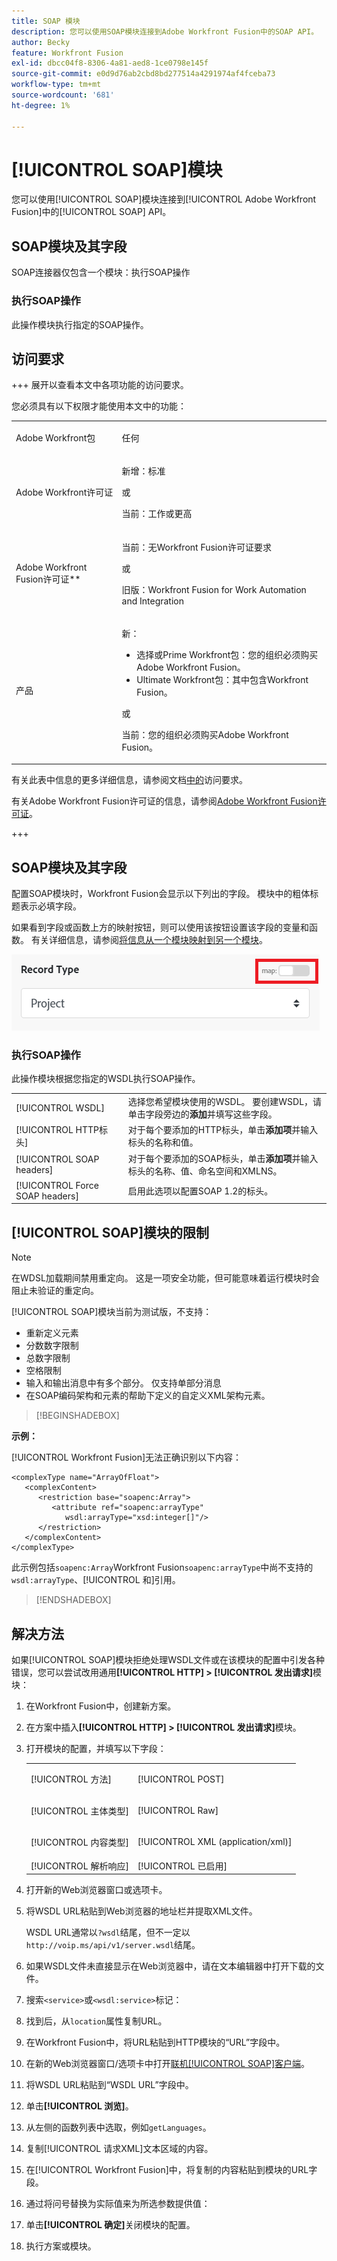```yaml
---
title: SOAP 模块
description: 您可以使用SOAP模块连接到Adobe Workfront Fusion中的SOAP API。
author: Becky
feature: Workfront Fusion
exl-id: dbcc04f8-8306-4a81-aed8-1ce0798e145f
source-git-commit: e0d9d76ab2cbd8bd277514a4291974af4fceba73
workflow-type: tm+mt
source-wordcount: '681'
ht-degree: 1%

---
```


# [!UICONTROL SOAP]模块

您可以使用[!UICONTROL SOAP]模块连接到[!UICONTROL Adobe Workfront Fusion]中的[!UICONTROL SOAP] API。

## SOAP模块及其字段

SOAP连接器仅包含一个模块：执行SOAP操作

### 执行SOAP操作

此操作模块执行指定的SOAP操作。



## 访问要求

+++ 展开以查看本文中各项功能的访问要求。

您必须具有以下权限才能使用本文中的功能：

<table style="table-layout:auto">
 <col> 
 <col> 
 <tbody> 
  <tr> 
   <td role="rowheader">Adobe Workfront包</td> 
   <td> <p>任何</p> </td> 
  </tr> 
  <tr data-mc-conditions=""> 
   <td role="rowheader">Adobe Workfront许可证</td> 
   <td> <p>新增：标准</p><p>或</p><p>当前：工作或更高</p> </td> 
  </tr> 
  <tr> 
   <td role="rowheader">Adobe Workfront Fusion许可证**</td> 
   <td>
   <p>当前：无Workfront Fusion许可证要求</p>
   <p>或</p>
   <p>旧版：Workfront Fusion for Work Automation and Integration </p>
   </td> 
  </tr> 
  <tr> 
   <td role="rowheader">产品</td> 
   <td>
   <p>新：</p> <ul><li>选择或Prime Workfront包：您的组织必须购买Adobe Workfront Fusion。</li><li>Ultimate Workfront包：其中包含Workfront Fusion。</li></ul>
   <p>或</p>
   <p>当前：您的组织必须购买Adobe Workfront Fusion。</p>
   </td> 
  </tr>
 </tbody> 
</table>

有关此表中信息的更多详细信息，请参阅文档[中的](/help/workfront-fusion/references/licenses-and-roles/access-level-requirements-in-documentation.md)访问要求。

有关Adobe Workfront Fusion许可证的信息，请参阅[Adobe Workfront Fusion许可证](/help/workfront-fusion/set-up-and-manage-workfront-fusion/licensing-operations-overview/license-automation-vs-integration.md)。

+++

## SOAP模块及其字段

配置SOAP模块时，Workfront Fusion会显示以下列出的字段。  模块中的粗体标题表示必填字段。

如果看到字段或函数上方的映射按钮，则可以使用该按钮设置该字段的变量和函数。 有关详细信息，请参阅[将信息从一个模块映射到另一个模块](/help/workfront-fusion/create-scenarios/map-data/map-data-from-one-to-another.md)。

![映射切换](/help/workfront-fusion/references/apps-and-modules/assets/map-toggle-350x74.png)

### 执行SOAP操作

此操作模块根据您指定的WSDL执行SOAP操作。

<table style="table-layout:auto">
 <col> 
 </col> 
 <col> 
 </col> 
 <tbody> 
  <tr> 
   <td>[!UICONTROL WSDL]</td> 
   <td> 选择您希望模块使用的WSDL。 要创建WSDL，请单击字段旁边的<b>添加</b>并填写这些字段。 </td> 
  </tr> 
  <tr> 
   <td>[!UICONTROL HTTP标头]</td> 
   <td> 对于每个要添加的HTTP标头，单击<b>添加项</b>并输入标头的名称和值。</td> 
  </tr> 
  <tr> 
   <td>[!UICONTROL SOAP headers]</td> 
   <td> 对于每个要添加的SOAP标头，单击<b>添加项</b>并输入标头的名称、值、命名空间和XMLNS。</td> 
  </tr> 
  <tr data-mc-conditions=""> 
   <td>[!UICONTROL Force SOAP headers]</td> 
   <td> 启用此选项以配置SOAP 1.2的标头。 </td> 
  </tr> 
  </tbody> 
</table>

## [!UICONTROL SOAP]模块的限制

>[!NOTE]
>
>在WDSL加载期间禁用重定向。 这是一项安全功能，但可能意味着运行模块时会阻止未验证的重定向。

[!UICONTROL SOAP]模块当前为测试版，不支持：

* 重新定义元素
* 分数数字限制
* 总数字限制
* 空格限制
* 输入和输出消息中有多个部分。 仅支持单部分消息
* 在SOAP编码架构和元素的帮助下定义的自定义XML架构元素。

>[!BEGINSHADEBOX]

**示例：**

[!UICONTROL Workfront Fusion]无法正确识别以下内容：

```
<complexType name="ArrayOfFloat">
   <complexContent>
      <restriction base="soapenc:Array">
         <attribute ref="soapenc:arrayType"
            wsdl:arrayType="xsd:integer[]"/>
      </restriction>
   </complexContent>
</complexType>
```

此示例包括`soapenc:Array`Workfront Fusion`soapenc:arrayType`中尚不支持的`wsdl:arrayType`、[!UICONTROL 和]引用。

>[!ENDSHADEBOX]

## 解决方法

如果[!UICONTROL SOAP]模块拒绝处理WSDL文件或在该模块的配置中引发各种错误，您可以尝试改用通用&#x200B;**[!UICONTROL HTTP] > [!UICONTROL 发出请求]**&#x200B;模块：

1. 在Workfront Fusion中，创建新方案。
1. 在方案中插入&#x200B;**[!UICONTROL HTTP] > [!UICONTROL 发出请求]**&#x200B;模块。
1. 打开模块的配置，并填写以下字段：

   <table style="table-layout:auto"> 
    <col> 
    <col> 
    <tbody> 
     <tr> 
      <td role="rowheader">[!UICONTROL 方法]</td> 
      <td> <p>[!UICONTROL POST]</p> </td> 
     </tr> 
     <tr data-mc-conditions=""> 
      <td role="rowheader">[!UICONTROL 主体类型]</td> 
      <td> <p>[!UICONTROL Raw]</p> </td>
     </tr> 
     <tr> 
      <td role="rowheader">[!UICONTROL 内容类型]</td> 
      <td> <p>[!UICONTROL XML (application/xml)]</p> </td> 
     </tr> 
     <tr> 
      <td role="rowheader">[!UICONTROL 解析响应]</td> 
      <td>[!UICONTROL 已启用]</td> 
     </tr> 
    </tbody> 
   </table>

   <!--![Workaround](/help/workfront-fusion/references/apps-and-modules/assets/workaround-350x443.png)-->

1. 打开新的Web浏览器窗口或选项卡。
1. 将WSDL URL粘贴到Web浏览器的地址栏并提取XML文件。

   WSDL URL通常以`?wsdl`结尾，但不一定以`http://voip.ms/api/v1/server.wsdl`结尾。

1. 如果WSDL文件未直接显示在Web浏览器中，请在文本编辑器中打开下载的文件。
1. 搜索`<service>`或`<wsdl:service>`标记：

   <!--![Service](/help/workfront-fusion/references/apps-and-modules/assets/service-350x65.png)-->

1. 找到后，从`location`属性复制URL。
1. 在Workfront Fusion中，将URL粘贴到HTTP模块的“URL”字段中。
1. 在新的Web浏览器窗口/选项卡中打开[联机[!UICONTROL SOAP]客户端](https://wsdlbrowser.com/)。
1. 将WSDL URL粘贴到“WSDL URL”字段中。
1. 单击&#x200B;**[!UICONTROL 浏览]**。
1. 从左侧的函数列表中选取，例如`getLanguages`。
1. 复制[!UICONTROL 请求XML]文本区域的内容。
1. 在[!UICONTROL Workfront Fusion]中，将复制的内容粘贴到模块的URL字段。
1. 通过将问号替换为实际值来为所选参数提供值：

   <!--![Request](/help/workfront-fusion/references/apps-and-modules/assets/request-xml-350x172.png)-->

1. 单击&#x200B;**[!UICONTROL 确定]**&#x200B;关闭模块的配置。
1. 执行方案或模块。
